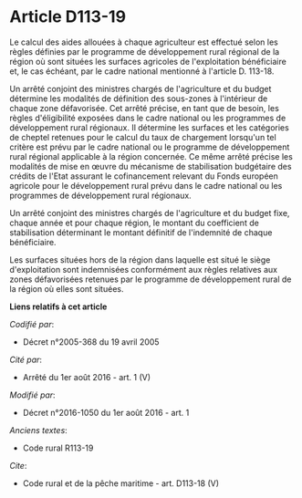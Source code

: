 # Article D113-19

Le calcul des aides allouées à chaque agriculteur est effectué selon les règles définies par le programme de développement
rural régional de la région où sont situées les surfaces agricoles de l'exploitation bénéficiaire et, le cas échéant, par le
cadre national mentionné à l'article D. 113-18. 

Un arrêté conjoint des ministres chargés de l'agriculture et du budget détermine les modalités de définition des sous-zones à
l'intérieur de chaque zone défavorisée. Cet arrêté précise, en tant que de besoin, les règles d'éligibilité exposées dans le
cadre national ou les programmes de développement rural régionaux. Il détermine les surfaces et les catégories de cheptel
retenues pour le calcul du taux de chargement lorsqu'un tel critère est prévu par le cadre national ou le programme de
développement rural régional applicable à la région concernée. Ce même arrêté précise les modalités de mise en œuvre du
mécanisme de stabilisation budgétaire des crédits de l'Etat assurant le cofinancement relevant du Fonds européen agricole
pour le développement rural prévu dans le cadre national ou les programmes de développement rural régionaux. 

Un arrêté conjoint des ministres chargés de l'agriculture et du budget fixe, chaque année et pour chaque région, le montant
du coefficient de stabilisation déterminant le montant définitif de l'indemnité de chaque bénéficiaire. 

Les surfaces situées hors de la région dans laquelle est situé le siège d'exploitation sont indemnisées conformément aux
règles relatives aux zones défavorisées retenues par le programme de développement rural de la région où elles sont situées.

**Liens relatifs à cet article**

_Codifié par_:

  - Décret n°2005-368 du 19 avril 2005

_Cité par_:

  - Arrêté du 1er août 2016 - art. 1 (V)

_Modifié par_:

  - Décret n°2016-1050 du 1er août 2016 - art. 1

_Anciens textes_:

  - Code rural R113-19

_Cite_:

  - Code rural et de la pêche maritime - art. D113-18 (V)
